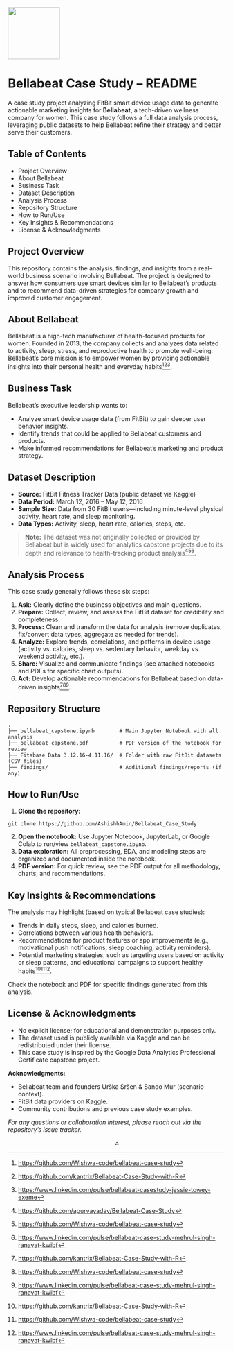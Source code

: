 <img src="https://r2cdn.perplexity.ai/pplx-full-logo-primary-dark%402x.png" class="logo" width="120"/>

# Bellabeat Case Study – README

A case study project analyzing FitBit smart device usage data to generate actionable marketing insights for **Bellabeat**, a tech-driven wellness company for women. This case study follows a full data analysis process, leveraging public datasets to help Bellabeat refine their strategy and better serve their customers.

## Table of Contents

- Project Overview
- About Bellabeat
- Business Task
- Dataset Description
- Analysis Process
- Repository Structure
- How to Run/Use
- Key Insights \& Recommendations
- License \& Acknowledgments


## Project Overview

This repository contains the analysis, findings, and insights from a real-world business scenario involving Bellabeat. The project is designed to answer how consumers use smart devices similar to Bellabeat’s products and to recommend data-driven strategies for company growth and improved customer engagement.

## About Bellabeat

Bellabeat is a high-tech manufacturer of health-focused products for women. Founded in 2013, the company collects and analyzes data related to activity, sleep, stress, and reproductive health to promote well-being. Bellabeat’s core mission is to empower women by providing actionable insights into their personal health and everyday habits[^1][^2][^3].

## Business Task

Bellabeat’s executive leadership wants to:

- Analyze smart device usage data (from FitBit) to gain deeper user behavior insights.
- Identify trends that could be applied to Bellabeat customers and products.
- Make informed recommendations for Bellabeat’s marketing and product strategy.


## Dataset Description

- **Source:** FitBit Fitness Tracker Data (public dataset via Kaggle)
- **Data Period:** March 12, 2016 – May 12, 2016
- **Sample Size:** Data from 30 FitBit users—including minute-level physical activity, heart rate, and sleep monitoring.
- **Data Types:** Activity, sleep, heart rate, calories, steps, etc.

> **Note:** The dataset was not originally collected or provided by Bellabeat but is widely used for analytics capstone projects due to its depth and relevance to health-tracking product analysis[^4][^1][^5].

## Analysis Process

This case study generally follows these six steps:

1. **Ask:** Clearly define the business objectives and main questions.
2. **Prepare:** Collect, review, and assess the FitBit dataset for credibility and completeness.
3. **Process:** Clean and transform the data for analysis (remove duplicates, fix/convert data types, aggregate as needed for trends).
4. **Analyze:** Explore trends, correlations, and patterns in device usage (activity vs. calories, sleep vs. sedentary behavior, weekday vs. weekend activity, etc.).
5. **Share:** Visualize and communicate findings (see attached notebooks and PDFs for specific chart outputs).
6. **Act:** Develop actionable recommendations for Bellabeat based on data-driven insights[^2][^1][^5].

## Repository Structure

```
.
├── bellabeat_capstone.ipynb        # Main Jupyter Notebook with all analysis
├── bellabeat_capstone.pdf          # PDF version of the notebook for review
├── Fitabase Data 3.12.16-4.11.16/  # Folder with raw FitBit datasets (CSV files)
├── findings/                       # Additional findings/reports (if any)
```


## How to Run/Use

1. **Clone the repository:**

```shell
git clone https://github.com/AshishhAmin/Bellabeat_Case_Study
```

2. **Open the notebook:**
Use Jupyter Notebook, JupyterLab, or Google Colab to run/view `bellabeat_capstone.ipynb`.
3. **Data exploration:**
All preprocessing, EDA, and modeling steps are organized and documented inside the notebook.
4. **PDF version:**
For quick review, see the PDF output for all methodology, charts, and recommendations.

## Key Insights \& Recommendations

The analysis may highlight (based on typical Bellabeat case studies):

- Trends in daily steps, sleep, and calories burned.
- Correlations between various health behaviors.
- Recommendations for product features or app improvements (e.g., motivational push notifications, sleep coaching, activity reminders).
- Potential marketing strategies, such as targeting users based on activity or sleep patterns, and educational campaigns to support healthy habits[^2][^1][^5].

Check the notebook and PDF for specific findings generated from this analysis.

## License \& Acknowledgments

- No explicit license; for educational and demonstration purposes only.
- The dataset used is publicly available via Kaggle and can be redistributed under their license.
- This case study is inspired by the Google Data Analytics Professional Certificate capstone project.

**Acknowledgments:**

- Bellabeat team and founders Urška Sršen \& Sando Mur (scenario context).
- FitBit data providers on Kaggle.
- Community contributions and previous case study examples.

*For any questions or collaboration interest, please reach out via the repository’s issue tracker.*

<div style="text-align: center">⁂</div>

[^1]: https://github.com/Wishwa-code/bellabeat-case-study

[^2]: https://github.com/kantrix/Bellabeat-Case-Study-with-R

[^3]: https://www.linkedin.com/pulse/bellabeat-casestudy-jessie-towey-exeme

[^4]: https://github.com/apurvayadav/Bellabeat-Case-Study

[^5]: https://www.linkedin.com/pulse/bellabeat-case-study-mehrul-singh-ranavat-kwibf

[^6]: https://github.com/AshishhAmin/Bellabeat_Case_Study

[^7]: https://github.com/NikoSeino/Bellabeat-case-study

[^8]: https://github.com/ognimoddd/bellabeat-case-study-r

[^9]: https://github.com/sayantanbagchi/Bellabeat-Case-Study

[^10]: https://www.kaggle.com/code/mustafasultan01/bellabeat-case-study-using-sql-power-bi

[^11]: https://github.com/katiehuangx/Google-Data-Analytics-Capstone/blob/main/bellabeat-data-analysis.ipynb

[^12]: https://rpubs.com/Ridhimab/1153642

[^13]: https://github.com/ThuHangTranova/Bellabeat_Case_Study

[^14]: https://dagshub.com/ellimans04/Bellabeat-Case-Study

[^15]: https://sites.google.com/view/analyst-vishal/my-projects/bellabeat-case-study

[^16]: https://github.com/denisse-orellana/bellabeat_case

[^17]: https://sites.google.com/view/rauminsportfolio/case-study-1-bellabeat

